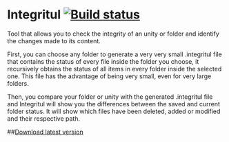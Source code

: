 # Integritul [![Build status](https://ci.appveyor.com/api/projects/status/ul1x7ajaj573gefn/branch/master?svg=true)](https://ci.appveyor.com/project/tulpep/integritul/branch/master)
Tool that allows you to check the integrity of an unity or folder and identify the changes made to its content. 

First, you can choose any folder to generate a very very small .integritul file that contains the status of every file inside the folder you choose, it recursively obtains the status of all items in every folder inside the selected one. This file has the advantage of being very small, even for very large folders. 

Then, you compare your folder or unity with the generated .integritul file and Integritul will show you the differences between the saved and current folder status. It will show which files have been deleted, added or modified and their respective path. 

##[Download latest version](https://github.com/Tulpep/Integritul/releases/latest)
